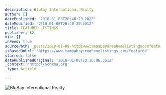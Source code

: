 ```yaml
---
description: BluBay International Realty
author: []
datePublished: '2018-01-08T20:48:20.202Z'
dateModified: '2018-01-08T20:48:20.001Z'
title: FEATURED LISTINGS
publisher: {}
via: {}
inFeed: true
sourcePath: _posts/2018-01-08-httpswwwtampabayareahomelistingscomfeatured.md
isBasedOnUrl: 'https://www.tampabayareahomelistings.com/featured'
starred: false
datePublishedOriginal: '2018-01-08T20:16:06.361Z'
_context: 'http://schema.org'
_type: Article

---
```

![BluBay International Realty](https://the-grid-user-content.s3-us-west-2.amazonaws.com/bf4ad5bf-a796-4110-90ff-2b3533ae9e7e.jpg)
